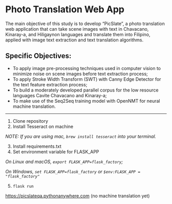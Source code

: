 # Photo Translation Web App 

The main objective of this study is to develop “PicSlate”, a photo translation web application that can take scene images with text in Chavacano, Kinaray-a, 
and Hiligaynon languages and translate them into Filipino, applied with image text extraction and text translation algorithms.

## Specific Objectives:
<ul>
<li>To apply image pre-processing techniques used in computer vision to minimize noise on scene images before text extraction process;</li>
<li>To apply Stroke Width Transform (SWT) with Canny Edge Detector for the text feature extraction process; </li>
<li>To build a moderately developed parallel corpus for the low resource languages Cavite Chavacano and Kinaray-a; </li>
<li>To make use of the Seq2Seq training model with OpenNMT for neural machine translation.</li>
</ul>

<hr>

1. Clone repository 
2. Install Tesseract on machine 

_NOTE: If you are using mac, `brew install tesseract` into your terminal._

3. Install requirements.txt 
4. Set environment variable for FLASK_APP

_On Linux and macOS, `export FLASK_APP=flask_factory`;_

_On Windows, `set FLASK_APP=flask_factory` or `$env:FLASK_APP = "flask_factory"`_

5. `flask run`

https://picslateqa.pythonanywhere.com (no machine translation yet)
